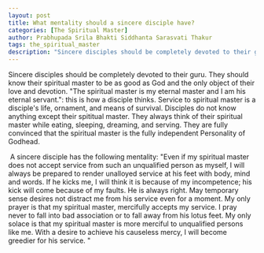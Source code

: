 ```yaml
---
layout: post
title: What mentality should a sincere disciple have?
categories: [The Spiritual Master]
author: Prabhupada Srila Bhakti Siddhanta Sarasvati Thakur
tags: the_spiritual_master
description: "Sincere disciples should be completely devoted to their guru. They should know their spiritual master to be as good as God and the only object of theit love and devotion. "The spiritual master is my eternal master and I am his eternal servant.": this is how a disciple thinks. Service to spiritual master is a disciple's life, ornament, and means of survival. Disciples do not know anything except their spititual master. They always think of their spiritual master while eating, sleeping, dreaming, and serving. They are fully convinced that the spiritual master is the fully independent Personality of Godhead."
---
```


Sincere disciples should be completely devoted to their guru. They should know their spiritual master to be as good as God and the only object of their love and devotion. "The spiritual master is my eternal master and I am his eternal servant.": this is how a disciple thinks. Service to spiritual master is a disciple's life, ornament, and means of survival. Disciples do not know anything except their spititual master. They always think of their spiritual master while eating, sleeping, dreaming, and serving. They are fully convinced that the spiritual master is the fully independent Personality of Godhead.

​	A sincere disciple has the following mentality: "Even if my spiritual master does not accept service from such an unqualified person as myself, I will always be prepared to render unalloyed service at his feet with body, mind and words. If he kicks me, I will think it is because of my incompetence; his kick will come because of my faults. He is always right. May temporary sense desires not distract me from his service even for a moment. My only prayer is that my spiritual master, mercifully accepts my service. I pray never to fall into bad association or to fall away from his lotus feet. My only solace is that my spiritual master is more merciful to unqualified persons like me. With a desire to achieve his causeless mercy, I will become greedier for his service. "

